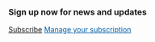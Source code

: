 <div class="subscription-banner-bottom">
    <div class="banner-content">
        <h3>Sign up now for news and updates</h3>
        <a href="" class="usa-button secondary__button">Subscribe</a>
        <a href="" class="sub_link" style="color: #005DAA;">Manage your subscription</a>
    </div>
</div>